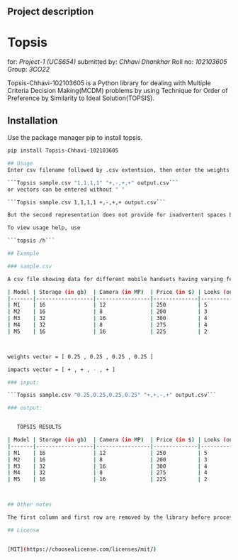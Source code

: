 ## Project description

# Topsis

for: *Project-1 (UCS654)* submitted by: *Chhavi Dhankhar* Roll no: *102103605* Group: *3CO22*

Topsis-Chhavi-102103605 is a Python library for dealing with Multiple Criteria Decision Making(MCDM) problems by using Technique for Order of Preference by Similarity to Ideal Solution(TOPSIS).

## Installation

Use the package manager pip to install topsis.

   ```bash
   pip install Topsis-Chhavi-102103605

## Usage
Enter csv filename followed by .csv extentsion, then enter the weights vector with vector values separated by commas, followed by the impacts vector with comma separated signs (+,-), and followed by path of the output csv file.

```Topsis sample.csv "1,1,1,1" "+,-,+,+" output.csv```
or vectors can be entered without " "

```Topsis sample.csv 1,1,1,1 +,-,+,+ output.csv```

But the second representation does not provide for inadvertent spaces between vector values. So, if the input string contains spaces, make sure to enclose it between double quotes (" ").

To view usage help, use

```topsis /h```

## Example

### sample.csv

A csv file showing data for different mobile handsets having varying features.

| Model | Storage (in gb)  | Camera (in MP)  | Price (in $) | Looks (out of 5) |
|-------|------------------|-----------------|--------------|------------------|
| M1    | 16               | 12              | 250          | 5                |
| M2    | 16               | 8               | 200          | 3                |
| M3    | 32               | 16              | 300          | 4                |
| M4    | 32               | 8               | 275          | 4                |
| M5    | 16               | 16              | 225          | 2                |



weights vector = [ 0.25 , 0.25 , 0.25 , 0.25 ]

impacts vector = [ + , + , - , + ]

### input:

```Topsis sample.csv "0.25,0.25,0.25,0.25" "+,+,-,+" output.csv```

### output:


      TOPSIS RESULTS

| Model | Storage (in gb)  | Camera (in MP)  | Price (in $) | Looks (out of 5) | P-Score   | Rank  |
|-------|------------------|-----------------|--------------|------------------|-----------|-------|
| M1    | 16               | 12              | 250          | 5                | 0.534277  | 3     |
| M2    | 16               | 8               | 200          | 3                | 0.308368  | 5     |
| M3    | 32               | 16              | 300          | 4                | 0.691632  | 1     |
| M4    | 32               | 8               | 275          | 4                | 0.534737  | 2     |
| M5    | 16               | 16              | 225          | 2                | 0.401046  | 4     |



## Other notes

The first column and first row are removed by the library before processing, in attempt to remove indices and headers. So make sure the csv follows the format as shown in sample.csv. All the categorical column are encoded to numerical values for processing.

## License


[MIT](https://choosealicense.com/licenses/mit/)
